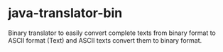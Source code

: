 # java-translator-bin
Binary translator to easily convert complete texts from binary format to ASCII format (Text) and ASCII texts convert them to binary format.
